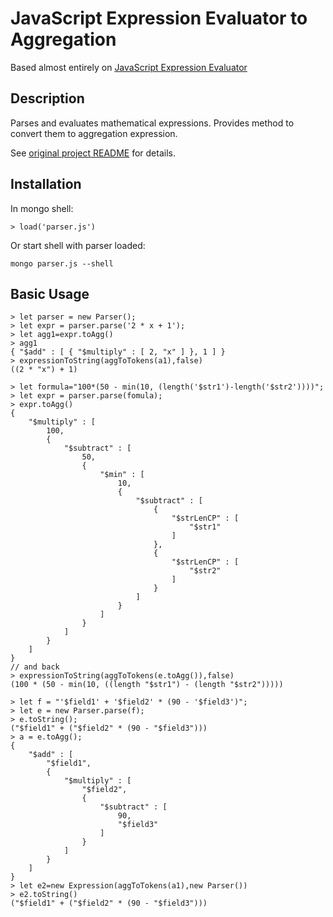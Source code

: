
JavaScript Expression Evaluator to Aggregation
==============================================

Based almost entirely on [JavaScript Expression Evaluator](https://github.com/silentmatt/expr-eval)

Description
-------------------------------------

Parses and evaluates mathematical expressions. Provides method to convert them to aggregation expression.

See [original project README](https://github.com/silentmatt/expr-eval/blob/master/README.md) for details.

Installation
-------------------------------------

In mongo shell:

    > load('parser.js')

Or start shell with parser loaded:

    mongo parser.js --shell

Basic Usage
-------------------------------------

    > let parser = new Parser();
    > let expr = parser.parse('2 * x + 1');
    > let agg1=expr.toAgg()
    > agg1
    { "$add" : [ { "$multiply" : [ 2, "x" ] }, 1 ] }
    > expressionToString(aggToTokens(a1),false)
    ((2 * "x") + 1)

    > let formula="100*(50 - min(10, (length('$str1')-length('$str2'))))";
    > let expr = parser.parse(fomula);
    > expr.toAgg()
    {
        "$multiply" : [
            100,
            {
                "$subtract" : [
                    50,
                    {
                        "$min" : [
                            10,
                            {
                                "$subtract" : [
                                    {
                                        "$strLenCP" : [
                                            "$str1"
                                        ]
                                    },
                                    {
                                        "$strLenCP" : [
                                            "$str2"
                                        ]
                                    }
                                ]
                            }
                        ]
                    }
                ]
            }
        ]
    }
    // and back
    > expressionToString(aggToTokens(e.toAgg()),false)
    (100 * (50 - min(10, ((length "$str1") - (length "$str2")))))

    > let f = "'$field1' + '$field2' * (90 - '$field3')";
    > let e = new Parser.parse(f);
    > e.toString();
    ("$field1" + ("$field2" * (90 - "$field3")))
    > a = e.toAgg();
    {
	    "$add" : [
		    "$field1",
		    {
			    "$multiply" : [
				    "$field2",
				    {
					    "$subtract" : [
						    90,
						    "$field3"
					    ]
				    }
			    ]
		    }
	    ]
    }
    > let e2=new Expression(aggToTokens(a1),new Parser())
    > e2.toString()
    ("$field1" + ("$field2" * (90 - "$field3")))


